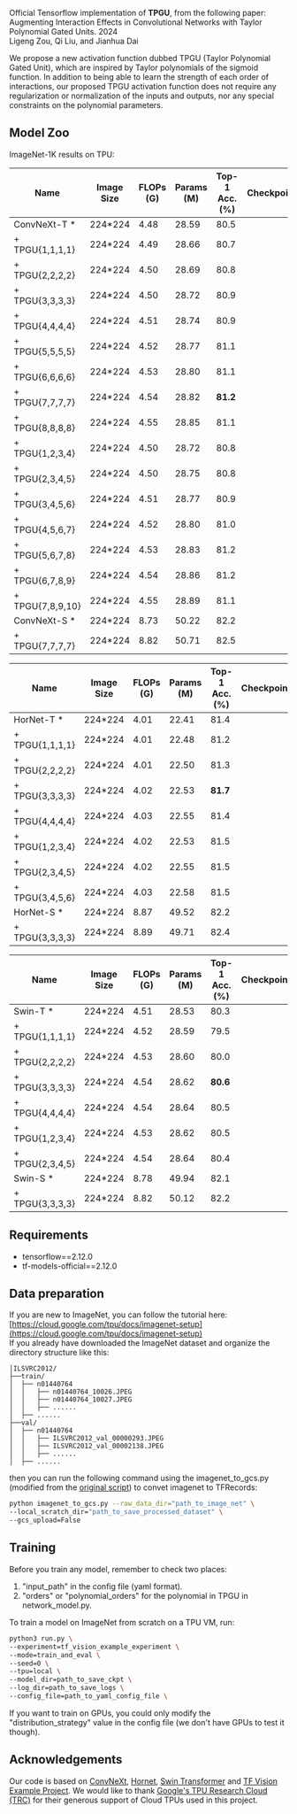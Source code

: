 Official Tensorflow implementation of **TPGU**, from the following paper:<br />Augmenting Interaction Effects in Convolutional Networks with Taylor Polynomial Gated Units. 2024<br />Ligeng Zou, Qi Liu, and Jianhua Dai

We propose a new activation function dubbed TPGU (Taylor Polynomial Gated Unit), which are inspired by Taylor polynomials of the sigmoid function. In addition to being able to learn the strength of each order of interactions, our proposed TPGU activation function does not require any regularization or normalization of the inputs and outputs, nor any special constraints on the polynomial parameters.

<a name="hpJ9c"></a>
## Model Zoo
ImageNet-1K results on TPU:

| Name | Image Size | FLOPs (G) | Params (M) | Top-1 Acc. (%) | Checkpoint |
| --- | --- | --- | --- | --- | --- |
| ConvNeXt-T * | 224*224 | 4.48 | 28.59 | 80.5 |  |
| + TPGU{1,1,1,1} | 224*224 | 4.49 | 28.66 | 80.7 |  |
| + TPGU{2,2,2,2} | 224*224 | 4.50 | 28.69 | 80.8 |  |
| + TPGU{3,3,3,3} | 224*224 | 4.50 | 28.72 | 80.9 |  |
| + TPGU{4,4,4,4} | 224*224 | 4.51 | 28.74 | 80.9 |  |
| + TPGU{5,5,5,5} | 224*224 | 4.52 | 28.77 | 81.1 |  |
| + TPGU{6,6,6,6} | 224*224 | 4.53 | 28.80 | 81.1 |  |
| + TPGU{7,7,7,7} | 224*224 | 4.54 | 28.82 | **81.2** |  |
| + TPGU{8,8,8,8} | 224*224 | 4.55 | 28.85 | 81.1 |  |
| + TPGU{1,2,3,4} | 224*224 | 4.50 | 28.72 | 80.8 |  |
| + TPGU{2,3,4,5} | 224*224 | 4.50 | 28.75 | 80.8 |  |
| + TPGU{3,4,5,6} | 224*224 | 4.51 | 28.77 | 80.9 |  |
| + TPGU{4,5,6,7} | 224*224 | 4.52 | 28.80 | 81.0 |  |
| + TPGU{5,6,7,8} | 224*224 | 4.53 | 28.83 | 81.2 |  |
| + TPGU{6,7,8,9} | 224*224 | 4.54 | 28.86 | 81.2 |  |
| + TPGU{7,8,9,10} | 224*224 | 4.55 | 28.89 | 81.1 |  |
| ConvNeXt-S * | 224*224 | 8.73 | 50.22 | 82.2 |  |
| + TPGU{7,7,7,7} | 224*224 | 8.82 | 50.71 | 82.5 |  |

| Name | Image Size | FLOPs (G) | Params (M) | Top-1 Acc. (%) | Checkpoint |
| --- | --- | --- | --- | --- | --- |
| HorNet-T * | 224*224 | 4.01 | 22.41 | 81.4 |  |
| + TPGU{1,1,1,1} | 224*224 | 4.01 | 22.48 | 81.2 |  |
| + TPGU{2,2,2,2} | 224*224 | 4.01 | 22.50 | 81.3 |  |
| + TPGU{3,3,3,3} | 224*224 | 4.02 | 22.53 | **81.7** |  |
| + TPGU{4,4,4,4} | 224*224 | 4.03 | 22.55 | 81.4 |  |
| + TPGU{1,2,3,4} | 224*224 | 4.02 | 22.53 | 81.5 |  |
| + TPGU{2,3,4,5} | 224*224 | 4.02 | 22.55 | 81.5 |  |
| + TPGU{3,4,5,6} | 224*224 | 4.03 | 22.58 | 81.5 |  |
| HorNet-S * | 224*224 | 8.87 | 49.52 | 82.2 |  |
| + TPGU{3,3,3,3} | 224*224 | 8.89 | 49.71 | 82.4 |  |

| Name | Image Size | FLOPs (G) | Params (M) | Top-1 Acc. (%) | Checkpoint |
| --- | --- | --- | --- | --- | --- |
| Swin-T * | 224*224 | 4.51 | 28.53 | 80.3 |  |
| + TPGU{1,1,1,1} | 224*224 | 4.52 | 28.59 | 79.5 |  |
| + TPGU{2,2,2,2} | 224*224 | 4.53 | 28.60 | 80.0 |  |
| + TPGU{3,3,3,3} | 224*224 | 4.54 | 28.62 | **80.6** |  |
| + TPGU{4,4,4,4} | 224*224 | 4.54 | 28.64 | 80.5 |  |
| + TPGU{1,2,3,4} | 224*224 | 4.53 | 28.62 | 80.5 |  |
| + TPGU{2,3,4,5} | 224*224 | 4.54 | 28.64 | 80.4 |  |
| Swin-S * | 224*224 | 8.78 | 49.94 | 82.1 |  |
| + TPGU{3,3,3,3} | 224*224 | 8.82 | 50.12 | 82.2 |  |

<a name="UKHLY"></a>
## Requirements

- tensorflow==2.12.0
- tf-models-official==2.12.0
<a name="Lw5ab"></a>
## **Data preparation**
If you are new to ImageNet, you can follow the tutorial here: [https://cloud.google.com/tpu/docs/imagenet-setup](https://cloud.google.com/tpu/docs/imagenet-setup)<br />If you already have downloaded the ImageNet dataset and organize the directory structure like this:
```
│ILSVRC2012/
├──train/
│  ├── n01440764
│  │   ├── n01440764_10026.JPEG
│  │   ├── n01440764_10027.JPEG
│  │   ├── ......
│  ├── ......
├──val/
│  ├── n01440764
│  │   ├── ILSVRC2012_val_00000293.JPEG
│  │   ├── ILSVRC2012_val_00002138.JPEG
│  │   ├── ......
│  ├── ......
```
then you can run the following command using the imagenet_to_gcs.py (modified from the [original script](https://raw.githubusercontent.com/tensorflow/tpu/master/tools/datasets/imagenet_to_gcs.py)) to convet imagenet to TFRecords:
```bash
python imagenet_to_gcs.py --raw_data_dir="path_to_image_net" \
--local_scratch_dir="path_to_save_processed_dataset" \
--gcs_upload=False
```
<a name="Or8Js"></a>
## Training
Before you train any model, remember to check two places:

1. "input_path" in the config file (yaml format).
2. "orders" or "polynomial_orders" for the polynomial in TPGU in network_model.py.

To train a model on ImageNet from scratch on a TPU VM, run:
```bash
python3 run.py \
--experiment=tf_vision_example_experiment \
--mode=train_and_eval \
--seed=0 \
--tpu=local \
--model_dir=path_to_save_ckpt \
--log_dir=path_to_save_logs \
--config_file=path_to_yaml_config_file \
```
If you want to train on GPUs, you could only modify the "distribution_strategy" value in the config file (we don't have GPUs to test it though).
<a name="JTltm"></a>
## Acknowledgements
Our code is based on [ConvNeXt](https://github.com/facebookresearch/ConvNeXt), [Hornet](https://github.com/raoyongming/HorNet), [Swin Transformer](https://github.com/rishigami/Swin-Transformer-TF) and [TF Vision Example Project](https://github.com/tensorflow/models/tree/master/official/vision/examples/starter).  We would like to thank [Google's TPU Research Cloud (TRC)](https://sites.research.google/trc) for their generous support of Cloud TPUs used in this project.
